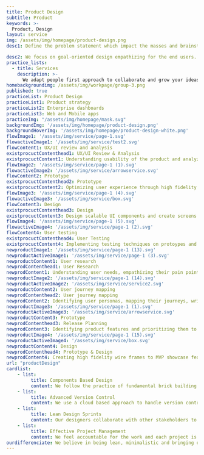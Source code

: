 ```yaml
---
title: Product Design
subtitle: Product
keywords: >-
  Product, Design
layout: service
img: /assets/img/homepage/product-design.png
desc1: Define the problem statement which impact the masses and brainstorm ideas to find a solution. Build a strong relationship between your application and its users.

desc2: We focus on goal-oriented design empathizing for the end users. We help you to design a simplified solution with a minimalist approach to provide a seamless customer experience and greater adoption.
practice_lists:
  - title: Services
    description: >-
      We adapt people first approach to collaborate and grow your ideas into human centered products or services.
homebackgroundimg: /assets/img/workpage/group-3.png
published: true
practiceList: Product Design
practiceList1: Product strategy
practiceList2: Enterprise dashboards
practiceList3: Web and Mobile apps
practiceImg: "/assets/img/homepage/mask.svg"
backgroundImg: '/assets/img/homepage/product-design.png'
backgroundHoverImg: '/assets/img/homepage/product-design-white.png'
flowImage1: '/assets/img/service/page-1.svg'
flowactiveImage1: '/assets/img/service/test2.svg'
flowContent1: UX/UI review and analysis
existprocuctContenthead1: UX/UI Review & Analysis
existprocuctContent1: Understanding usability of the product and analyzing the customer experience
flowImage2: '/assets/img/service/page-1 (1).svg'
flowactiveImage2: '/assets/img/service/arrowservice.svg'
flowContent2: Prototype
existprocuctContenthead2: Prototype
existprocuctContent2: Optimizing user experience through high fidelity wire-frame and validating the same with the customer
flowImage3: '/assets/img/service/page-1 (4).svg'
flowactiveImage3: '/assets/img/service/box.svg'
flowContent3: Design
existprocuctContenthead3: Design
existprocuctContent3: Design scalable UI components and create screens which showcases better usability and  experience
flowImage4: '/assets/img/service/page-1 (5).svg'
flowactiveImage4: '/assets/img/service/page-1 (2).svg'
flowContent4: User testing
existprocuctContenthead4: User Testing
existprocuctContent4: Implementing testing techniques on protoypes and live sites. Listening to the end users to iterate and design better
newproductImage1: '/assets/img/service/page-1 (13).svg'
newproductActiveImage1: '/assets/img/service/page-1 (3).svg'
newproductContent1: User research
newprodContenthead1: User Research
newprodContent1: Understanding user needs, empathizing their pain points, competitor analysis and bench marking features
newproductImage2: '/assets/img/service/page-1 (14).svg'
newproductActiveImage2: '/assets/img/service/service2.svg'
newproductContent2: User journey mapping
newprodContenthead2: User journey mapping
newprodContent2: Identifying user personas, mapping their journeys, writing user stories and use cases, keeping in mind scale and business complexities
newproductImage3: '/assets/img/service/page-1 (1).svg'
newproductActiveImage3: '/assets/img/service/arrowservice.svg'
newproductContent3: Prototype
newprodContenthead3: Release Planning
newprodContent3: Identifying product features and prioritizing them to define MVPs. Working with the developers and project managers to plan release cycles
newproductImage4: '/assets/img/service/page-1 (15).svg'
newproductActiveImage4: '/assets/img/service/box.svg'
newproductContent4: Design
newprodContenthead4: Prototype & Design
newprodContent4: Creating high fidelity wire frames to MVP showcase features. Get validation from customers and design to scale and launch
url: "productDesign"
cardlist: 
    - list:
         title: Components Based Design 
         content: We follow the practice of fundamental brick building to make hand-off to the developers becomes effortless
    - list:
         title: Advanced Version Control 
         content: We use a cloud based approach to handle version control for design artifacts to achieve fast and fluid with our design releases
    - list:
         title: Lean Design Sprints 
         content: Our designers collaborate with other stakeholders to conduct effective sprint to identify and define the stages of product development.
    - list:
         title: Effective Project Management
         content: We feel accountable for the work and each project is owned by one lead designer who ensures that quality is delivered.
ourdifferenciate: We believe in being lean, minimalistic and bringing out the usability of the product through our sprint sessions. Having worked with large enterprises for over 3+years makes it easier for us to understand the innovation driven scalable designs.          
---
```

